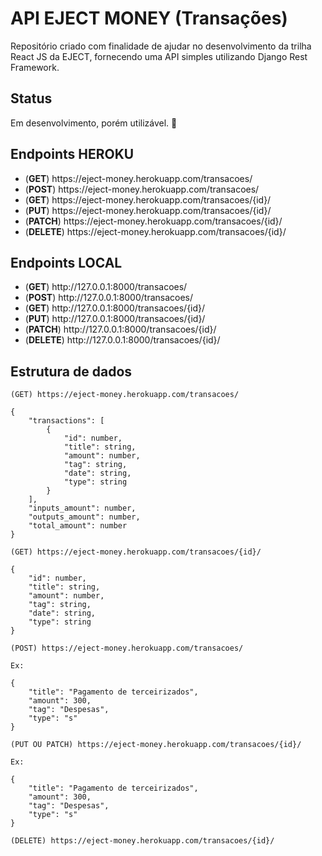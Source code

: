 # API EJECT MONEY (Transações)

Repositório criado com finalidade de ajudar no desenvolvimento da trilha React JS da EJECT, fornecendo uma API simples utilizando Django Rest Framework.

## Status
Em desenvolvimento, porém utilizável. 🚧

## Endpoints HEROKU
<ul>
  <li>(<strong>GET</strong>) https://eject-money.herokuapp.com/transacoes/</li>
  <li>(<strong>POST</strong>) https://eject-money.herokuapp.com/transacoes/</li>
  <li>(<strong>GET</strong>) https://eject-money.herokuapp.com/transacoes/{id}/</li>
  <li>(<strong>PUT</strong>) https://eject-money.herokuapp.com/transacoes/{id}/</li>
  <li>(<strong>PATCH</strong>) https://eject-money.herokuapp.com/transacoes/{id}/</li>
  <li>(<strong>DELETE</strong>) https://eject-money.herokuapp.com/transacoes/{id}/</li>
</ul>

## Endpoints LOCAL
<ul>
  <li>(<strong>GET</strong>) http://127.0.0.1:8000/transacoes/</li>
  <li>(<strong>POST</strong>) http://127.0.0.1:8000/transacoes/</li>
  <li>(<strong>GET</strong>) http://127.0.0.1:8000/transacoes/{id}/</li>
  <li>(<strong>PUT</strong>) http://127.0.0.1:8000/transacoes/{id}/</li>
  <li>(<strong>PATCH</strong>) http://127.0.0.1:8000/transacoes/{id}/</li>
  <li>(<strong>DELETE</strong>) http://127.0.0.1:8000/transacoes/{id}/</li>
</ul>

## Estrutura de dados
```
(GET) https://eject-money.herokuapp.com/transacoes/

{
    "transactions": [
        {
            "id": number,
            "title": string,
            "amount": number,
            "tag": string,
            "date": string,
            "type": string
        }
    ],
    "inputs_amount": number,
    "outputs_amount": number,
    "total_amount": number
}
```

```
(GET) https://eject-money.herokuapp.com/transacoes/{id}/

{
    "id": number,
    "title": string,
    "amount": number,
    "tag": string,
    "date": string,
    "type": string
}
```

```
(POST) https://eject-money.herokuapp.com/transacoes/

Ex:

{
    "title": "Pagamento de terceirizados",
    "amount": 300,
    "tag": "Despesas",
    "type": "s"
}
```

```
(PUT OU PATCH) https://eject-money.herokuapp.com/transacoes/{id}/

Ex:

{
    "title": "Pagamento de terceirizados",
    "amount": 300,
    "tag": "Despesas",
    "type": "s"
}
```

```
(DELETE) https://eject-money.herokuapp.com/transacoes/{id}/
```
